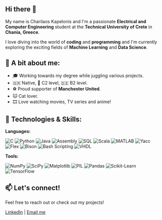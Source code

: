 ## Hi there 👋

My name is Charilaos Kapelonis and I'm a passionate **Electrical and Computer Engineering** student at the **Technical University of Crete** in **Chania, Greece**.

I love diving into the world of **coding** and **programming** and I'm currently exploring the exciting fields of **Machine Learning** and **Data Science**.

## 🌟 A bit about me:

- 🎓 Working towards my degree while juggling various projects.
- 🇬🇷 Native, 🏴󠁧󠁢󠁥󠁮󠁧󠁿 C2 level, 🇩🇪 B2 level.
- ⚽️ Proud supporter of **Manchester United**.
- 🐱 Cat lover.
- 🎞️ Love watching movies, TV series and anime!

## 🔧 Technologies & Skills:

**Languages:**

![C](https://img.shields.io/badge/-C-00599C?style=flat-square&logo=c&logoColor=white)
![Python](https://img.shields.io/badge/-Python-3776AB?style=flat-square&logo=python&logoColor=white)
![Java](https://img.shields.io/badge/-Java-007396?style=flat-square&logo=java&logoColor=white)
![Assembly](https://img.shields.io/badge/-Assembly-525252?style=flat-square&logoColor=white)
![SQL](https://img.shields.io/badge/-SQL-4479A1?style=flat-square&logo=postgresql&logoColor=white)
![Scala](https://img.shields.io/badge/-Scala-DC322F?style=flat-square&logo=scala&logoColor=white)
![MATLAB](https://img.shields.io/badge/-MATLAB-0076A8?style=flat-square&logo=mathworks&logoColor=white)
![Yacc](https://img.shields.io/badge/-Yacc-004080?style=flat-square&logo=yacc&logoColor=white)
![Flex](https://img.shields.io/badge/-Flex-004080?style=flat-square&logo=flex&logoColor=white)
![Bison](https://img.shields.io/badge/-Bison-900C3F?style=flat-square&logo=gnu&logoColor=white)
![Bash Scripting](https://img.shields.io/badge/-Bash-4EAA25?style=flat-square&logo=gnu-bash&logoColor=white)
![VHDL](https://img.shields.io/badge/-VHDL-FFA500?style=flat-square&logo=vhdl&logoColor=white)

**Tools:**

![NumPy](https://img.shields.io/badge/-NumPy-013243?style=flat-square&logo=numpy&logoColor=white)
![SciPy](https://img.shields.io/badge/-SciPy-8CAAE6?style=flat-square&logo=scipy&logoColor=white)
![Matplotlib](https://img.shields.io/badge/-Matplotlib-11557C?style=flat-square&logo=python&logoColor=white)
![PIL](https://img.shields.io/badge/-Pillow-3776AB?style=flat-square&logo=python&logoColor=white)
![Pandas](https://img.shields.io/badge/-Pandas-150458?style=flat-square&logo=pandas&logoColor=white)
![Scikit-Learn](https://img.shields.io/badge/-Scikit--Learn-F7931E?style=flat-square&logo=scikit-learn&logoColor=white)
![TensorFlow](https://img.shields.io/badge/-TensorFlow-FF6F00?style=flat-square&logo=tensorflow&logoColor=white)

## 📫 Let's connect!

Feel free to reach out or check out my projects!

[LinkedIn](https://www.linkedin.com/in/charilaos-kapelonis-065b8930b/) | [Email me](mailto:ckapelonis02@gmail.com)
